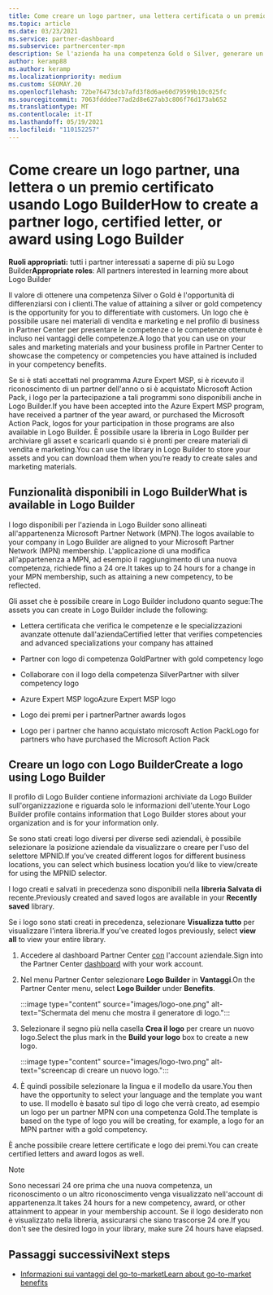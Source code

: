 ```yaml
---
title: Come creare un logo partner, una lettera certificata o un premio usando Logo Builder
ms.topic: article
ms.date: 03/23/2021
ms.service: partner-dashboard
ms.subservice: partnercenter-mpn
description: Se l'azienda ha una competenza Gold o Silver, generare un logo personalizzato per l'azienda o richiedere una lettera di verifica certificata personalizzata usando lo strumento Logo Builder in Partner Center.
author: keramp88
ms.author: keramp
ms.localizationpriority: medium
ms.custom: SEOMAY.20
ms.openlocfilehash: 72be76473dcb7afd3f8d6ae60d79599b10c025fc
ms.sourcegitcommit: 7063fdddee77ad2d8e627ab3c806f76d173ab652
ms.translationtype: MT
ms.contentlocale: it-IT
ms.lasthandoff: 05/19/2021
ms.locfileid: "110152257"
---
```

# <a name="how-to-create-a-partner-logo-certified-letter-or-award-using-logo-builder"></a><span data-ttu-id="d482b-103">Come creare un logo partner, una lettera o un premio certificato usando Logo Builder</span><span class="sxs-lookup"><span data-stu-id="d482b-103">How to create a partner logo, certified letter, or award using Logo Builder</span></span>

<span data-ttu-id="d482b-104">**Ruoli appropriati:** tutti i partner interessati a saperne di più su Logo Builder</span><span class="sxs-lookup"><span data-stu-id="d482b-104">**Appropriate roles**: All partners interested in learning more about Logo Builder</span></span>

<span data-ttu-id="d482b-105">Il valore di ottenere una competenza Silver o Gold è l'opportunità di differenziarsi con i clienti.</span><span class="sxs-lookup"><span data-stu-id="d482b-105">The value of attaining a silver or gold competency is the opportunity for you to differentiate with customers.</span></span> <span data-ttu-id="d482b-106">Un logo che è possibile usare nei materiali di vendita e marketing e nel profilo di business in Partner Center per presentare le competenze o le competenze ottenute è incluso nei vantaggi delle competenze.</span><span class="sxs-lookup"><span data-stu-id="d482b-106">A logo that you can use on your sales and marketing materials and your business profile in Partner Center to showcase the competency or competencies you have attained is included in your competency benefits.</span></span> 

<span data-ttu-id="d482b-107">Se si è stati accettati nel programma Azure Expert MSP, si è ricevuto il riconoscimento di un partner dell'anno o si è acquistato Microsoft Action Pack, i logo per la partecipazione a tali programmi sono disponibili anche in Logo Builder.</span><span class="sxs-lookup"><span data-stu-id="d482b-107">If you have been accepted into the Azure Expert MSP program, have received a partner of the year award, or purchased the Microsoft Action Pack, logos for your participation in those programs are also available in Logo Builder.</span></span> <span data-ttu-id="d482b-108">È possibile usare la libreria in Logo Builder per archiviare gli asset e scaricarli quando si è pronti per creare materiali di vendita e marketing.</span><span class="sxs-lookup"><span data-stu-id="d482b-108">You can use the library in Logo Builder to store your assets and you can download them when you’re ready to create sales and marketing materials.</span></span> 

## <a name="what-is-available-in-logo-builder"></a><span data-ttu-id="d482b-109">Funzionalità disponibili in Logo Builder</span><span class="sxs-lookup"><span data-stu-id="d482b-109">What is available in Logo Builder</span></span>

<span data-ttu-id="d482b-110">I logo disponibili per l'azienda in Logo Builder sono allineati all'appartenenza Microsoft Partner Network (MPN).</span><span class="sxs-lookup"><span data-stu-id="d482b-110">The logos available to your company in Logo Builder are aligned to your Microsoft Partner Network (MPN) membership.</span></span> <span data-ttu-id="d482b-111">L'applicazione di una modifica all'appartenenza a MPN, ad esempio il raggiungimento di una nuova competenza, richiede fino a 24 ore.</span><span class="sxs-lookup"><span data-stu-id="d482b-111">It takes up to 24 hours for a change in your MPN membership, such as attaining a new competency, to be reflected.</span></span>

<span data-ttu-id="d482b-112">Gli asset che è possibile creare in Logo Builder includono quanto segue:</span><span class="sxs-lookup"><span data-stu-id="d482b-112">The assets you can create in Logo Builder include the following:</span></span>

- <span data-ttu-id="d482b-113">Lettera certificata che verifica le competenze e le specializzazioni avanzate ottenute dall'azienda</span><span class="sxs-lookup"><span data-stu-id="d482b-113">Certified letter that verifies competencies and advanced specializations your company has attained</span></span>

- <span data-ttu-id="d482b-114">Partner con logo di competenza Gold</span><span class="sxs-lookup"><span data-stu-id="d482b-114">Partner with gold competency logo</span></span>

- <span data-ttu-id="d482b-115">Collaborare con il logo della competenza Silver</span><span class="sxs-lookup"><span data-stu-id="d482b-115">Partner with silver competency logo</span></span>

- <span data-ttu-id="d482b-116">Azure Expert MSP logo</span><span class="sxs-lookup"><span data-stu-id="d482b-116">Azure Expert MSP logo</span></span>

- <span data-ttu-id="d482b-117">Logo dei premi per i partner</span><span class="sxs-lookup"><span data-stu-id="d482b-117">Partner awards logos</span></span>

- <span data-ttu-id="d482b-118">Logo per i partner che hanno acquistato microsoft Action Pack</span><span class="sxs-lookup"><span data-stu-id="d482b-118">Logo for partners who have purchased the Microsoft Action Pack</span></span>

## <a name="create-a-logo-using-logo-builder"></a><span data-ttu-id="d482b-119">Creare un logo con Logo Builder</span><span class="sxs-lookup"><span data-stu-id="d482b-119">Create a logo using Logo Builder</span></span>

<span data-ttu-id="d482b-120">Il profilo di Logo Builder contiene informazioni archiviate da Logo Builder sull'organizzazione e riguarda solo le informazioni dell'utente.</span><span class="sxs-lookup"><span data-stu-id="d482b-120">Your Logo Builder profile contains information that Logo Builder stores about your organization and is for your information only.</span></span>

<span data-ttu-id="d482b-121">Se sono stati creati logo diversi per diverse sedi aziendali, è possibile selezionare la posizione aziendale da visualizzare o creare per l'uso del selettore MPNID.</span><span class="sxs-lookup"><span data-stu-id="d482b-121">If you’ve created different logos for different business locations, you can select which business location you’d like to view/create for using the MPNID selector.</span></span>

<span data-ttu-id="d482b-122">I logo creati e salvati in precedenza sono disponibili nella **libreria Salvata di** recente.</span><span class="sxs-lookup"><span data-stu-id="d482b-122">Previously created and saved logos are available in your **Recently saved** library.</span></span>

<span data-ttu-id="d482b-123">Se i logo sono stati creati in precedenza, selezionare **Visualizza tutto** per visualizzare l'intera libreria.</span><span class="sxs-lookup"><span data-stu-id="d482b-123">If you’ve created logos previously, select **view all** to view your entire library.</span></span>

1. <span data-ttu-id="d482b-124">Accedere al dashboard Partner Center [con](https://partner.microsoft.com/dashboard) l'account aziendale.</span><span class="sxs-lookup"><span data-stu-id="d482b-124">Sign into the Partner Center [dashboard](https://partner.microsoft.com/dashboard) with your work account.</span></span>

1. <span data-ttu-id="d482b-125">Nel menu Partner Center selezionare **Logo Builder** in **Vantaggi**.</span><span class="sxs-lookup"><span data-stu-id="d482b-125">On the Partner Center menu, select **Logo Builder** under **Benefits**.</span></span>
 
   :::image type="content" source="images/logo-one.png" alt-text="Schermata del menu che mostra il generatore di logo.":::

3. <span data-ttu-id="d482b-127">Selezionare il segno più nella casella **Crea il logo** per creare un nuovo logo.</span><span class="sxs-lookup"><span data-stu-id="d482b-127">Select the plus mark in the **Build your logo** box to create a new logo.</span></span>

   :::image type="content" source="images/logo-two.png" alt-text="screencap di creare un nuovo logo.":::

4. <span data-ttu-id="d482b-129">È quindi possibile selezionare la lingua e il modello da usare.</span><span class="sxs-lookup"><span data-stu-id="d482b-129">You then have the opportunity to select your language and the template you want to use.</span></span> <span data-ttu-id="d482b-130">Il modello è basato sul tipo di logo che verrà creato, ad esempio un logo per un partner MPN con una competenza Gold.</span><span class="sxs-lookup"><span data-stu-id="d482b-130">The template is based on the type of logo you will be creating, for example, a logo for an MPN partner with a  gold competency.</span></span>

<span data-ttu-id="d482b-131">È anche possibile creare lettere certificate e logo dei premi.</span><span class="sxs-lookup"><span data-stu-id="d482b-131">You can create certified letters and award logos as well.</span></span>

>[!NOTE]
><span data-ttu-id="d482b-132">Sono necessari 24 ore prima che una nuova competenza, un riconoscimento o un altro riconoscimento venga visualizzato nell'account di appartenenza.</span><span class="sxs-lookup"><span data-stu-id="d482b-132">It takes 24 hours for a new competency, award, or other attainment to appear in your membership account.</span></span> <span data-ttu-id="d482b-133">Se il logo desiderato non è visualizzato nella libreria, assicurarsi che siano trascorse 24 ore.</span><span class="sxs-lookup"><span data-stu-id="d482b-133">If you don't see the desired logo in your library, make sure 24 hours have elapsed.</span></span>

## <a name="next-steps"></a><span data-ttu-id="d482b-134">Passaggi successivi</span><span class="sxs-lookup"><span data-stu-id="d482b-134">Next steps</span></span>

- [<span data-ttu-id="d482b-135">Informazioni sui vantaggi del go-to-market</span><span class="sxs-lookup"><span data-stu-id="d482b-135">Learn about go-to-market benefits</span></span>](mpn-learn-about-go-to-market-benefits.md)
